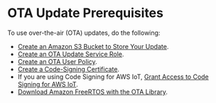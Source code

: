 # OTA Update Prerequisites<a name="ota-prereqs"></a>

To use over\-the\-air \(OTA\) updates, do the following:
+ [Create an Amazon S3 Bucket to Store Your Update](dg-ota-bucket.md)\.
+ [Create an OTA Update Service Role](create-service-role.md)\.
+ [Create an OTA User Policy](create-ota-user-policy.md)\.
+ [Create a Code\-Signing Certificate](ota-code-sign-cert.md)\.
+ If you are using Code Signing for AWS IoT, [Grant Access to Code Signing for AWS IoT](code-sign-policy.md)\.
+ [Download Amazon FreeRTOS with the OTA Library](ota-download-freertos.md)\.